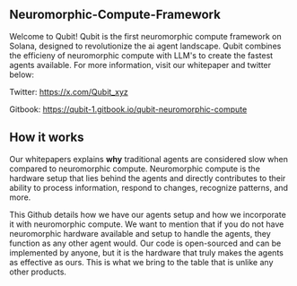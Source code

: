 ## Neuromorphic-Compute-Framework

Welcome to Qubit! Qubit is the first neuromorphic compute framework on Solana, designed to revolutionize the ai agent landscape. Qubit combines the efficieny of neuromorphic compute with LLM's to create the fastest agents available. For more information, visit our whitepaper and twitter below: 

Twitter: https://x.com/Qubit_xyz

Gitbook: https://qubit-1.gitbook.io/qubit-neuromorphic-compute

## How it works 

Our whitepapers explains **why** traditional agents are considered slow when compared to neuromorphic compute. Neuromorphic compute is the hardware setup that lies behind the agents and directly contributes to their ability to process information, respond to changes, recognize patterns, and more. 

This Github details how we have our agents setup and how we incorporate it with neuromorphic compute. We want to mention that if you do not have neuromorphic hardware available and setup to handle the agents, they function as any other agent would. Our code is open-sourced and can be implemented by anyone, but it is the hardware that truly makes the agents as effective as ours. This is what we bring to the table that is unlike any other products. 
